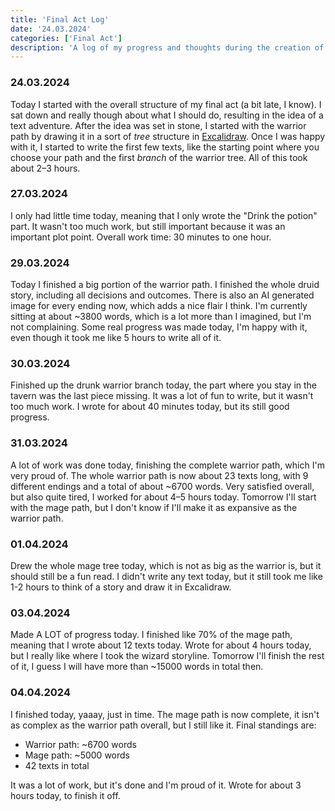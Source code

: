 ```yaml
---
title: 'Final Act Log'
date: '24.03.2024'
categories: ['Final Act']
description: 'A log of my progress and thoughts during the creation of my final act.'
---
```


### 24.03.2024
Today I started with the overall structure of my final act (a bit late, I know). I sat down and 
really though about what I should do, resulting in the idea of a text adventure. After the idea was
set in stone, I started with the warrior path by drawing it in a sort of _tree_ structure in 
[Excalidraw](https://excalidraw.com/). Once I was happy with it, I started to write the first few
texts, like the starting point where you choose your path and the first _branch_ of the warrior
tree. All of this took about 2–3 hours.

### 27.03.2024
I only had little time today, meaning that I only wrote the "Drink the potion" part. It wasn't too
much work, but still important because it was an important plot point. Overall work time: 30 minutes
to one hour.

### 29.03.2024
Today I finished a big portion of the warrior path. I finished the whole druid story, including all
decisions and outcomes. There is also an AI generated image for every ending now, which adds a nice
flair I think. I'm currently sitting at about ~3800 words, which is a lot more than I imagined, but
I'm not complaining. Some real progress was made today, I'm happy with it, even though it took me
like 5 hours to write all of it.

### 30.03.2024
Finished up the drunk warrior branch today, the part where you stay in the tavern was the last 
piece missing. It was a lot of fun to write, but it wasn't too much work. I wrote for about 40 
minutes today, but its still good progress.

### 31.03.2024
A lot of work was done today, finishing the complete warrior path, which I'm very proud of. The
whole warrior path is now about 23 texts long, with 9 different endings and a total of about ~6700
words. Very satisfied overall, but also quite tired, I worked for about 4–5 hours today. Tomorrow
I'll start with the mage path, but I don't know if I'll make it as expansive as the warrior path.

### 01.04.2024
Drew the whole mage tree today, which is not as big as the warrior is, but it should still be a fun
read. I didn't write any text today, but it still took me like 1-2 hours to think of a story and
draw it in Excalidraw.

### 03.04.2024
Made A LOT of progress today. I finished like 70% of the mage path, meaning that I wrote about 12
texts today. Wrote for about 4 hours today, but I really like where I took the wizard storyline.
Tomorrow I'll finish the rest of it, I guess I will have more than ~15000 words in total then.

### 04.04.2024
I finished today, yaaay, just in time. The mage path is now complete, it isn't as complex as the
warrior path overall, but I still like it. Final standings are:
- Warrior path: ~6700 words
- Mage path: ~5000 words
- 42 texts in total

It was a lot of work, but it's done and I'm proud of it. Wrote for about 3 hours today, to finish it
off.
